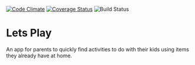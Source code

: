 [![Code Climate](https://codeclimate.com/github/shellystuart/lets-play/badges/gpa.svg)](https://codeclimate.com/github/shellystuart/lets-play)
[![Coverage Status](https://coveralls.io/repos/github/shellystuart/lets-play/badge.svg?branch=master)](https://coveralls.io/github/shellystuart/lets-play?branch=master)
![Build Status](https://codeship.com/projects/dc6b5f60-2f17-0134-5cab-5ebc8f268022/status?branch=master)

# Lets Play
An app for parents to quickly find activities to do with their kids using items they already have at home.
